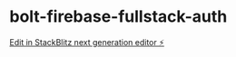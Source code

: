 # bolt-firebase-fullstack-auth

[Edit in StackBlitz next generation editor ⚡️](https://stackblitz.com/~/github.com/arkaydeus/bolt-firebase-fullstack-auth)